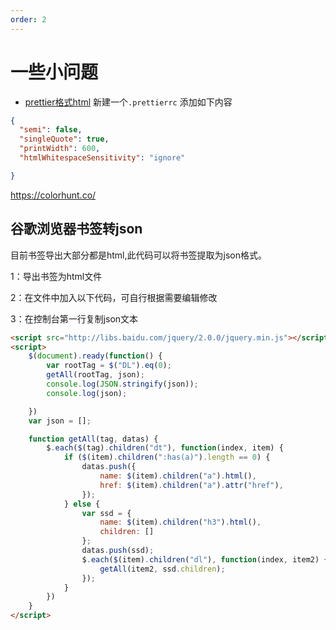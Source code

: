 ```yaml
---
order: 2
---
```

# 一些小问题

- [prettier格式html](https://stackoverflow.com/questions/63285895/make-prettier-less-uglier-prevent-split-tags)
新建一个`.prettierrc`
添加如下内容

```json
{
  "semi": false,
  "singleQuote": true,
  "printWidth": 600,
  "htmlWhitespaceSensitivity": "ignore"

}

```

<https://colorhunt.co/>
## 谷歌浏览器书签转json

目前书签导出大部分都是html,此代码可以将书签提取为json格式。

1：导出书签为html文件

2：在文件中加入以下代码，可自行根据需要编辑修改

3：在控制台第一行复制json文本

```html
<script src="http://libs.baidu.com/jquery/2.0.0/jquery.min.js"></script>
<script>
    $(document).ready(function() {
        var rootTag = $("DL").eq(0);
        getAll(rootTag, json);
        console.log(JSON.stringify(json));
        console.log(json);

    })
    var json = [];

    function getAll(tag, datas) {
        $.each($(tag).children("dt"), function(index, item) {
            if ($(item).children(":has(a)").length == 0) {
                datas.push({
                    name: $(item).children("a").html(),
                    href: $(item).children("a").attr("href"),
                });
            } else {
                var ssd = {
                    name: $(item).children("h3").html(),
                    children: []
                };
                datas.push(ssd);
                $.each($(item).children("dl"), function(index, item2) {
                    getAll(item2, ssd.children);
                });
            }
        })
    }
</script>
```
